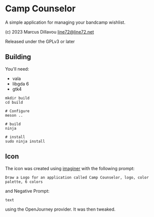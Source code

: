 # Camp Counselor

A simple application for managing your bandcamp wishlist.

(c) 2023 Marcus Dillavou <line72@line72.net>

Released under the GPLv3 or later

## Building

You'll need:

- vala
- libgda 6
- gtk4

```
mkdir build
cd build

# Configure
meson ..

# build
ninja

# install
sudo ninja install
```

## Icon

The icon was created using [imaginer](https://imaginer.codeberg.page/) with the following prompt:

```
Draw a Logo for an application called Camp Counselor, logo, color palette, 6 colors
```

and Negative Prompt:

```
text
```

using the OpenJourney provider. It was then tweaked.
